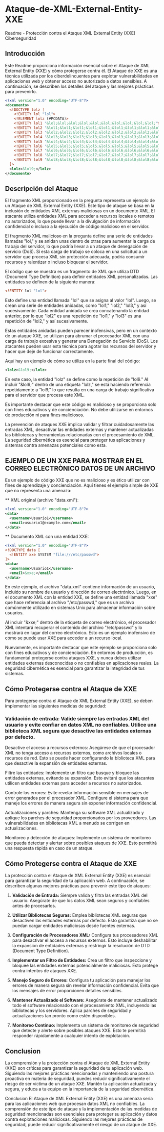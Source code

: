 # Ataque-de-XML-External-Entity-XXE
Readme - Protección contra el Ataque XML External Entity (XXE)
Ciberseguridad

## Introducción
Este Readme proporciona información esencial sobre el Ataque de XML External Entity (XXE) y cómo protegerse contra él. El Ataque de XXE es una técnica utilizada por los ciberdelincuentes para explotar vulnerabilidades en aplicaciones web y obtener acceso no autorizado a datos sensibles. A continuación, se describen los detalles del ataque y las mejores prácticas para prevenirlo.

```xml
<?xml version="1.0" encoding="UTF-8"?>
<documento>
  <!DOCTYPE lolz [
    <!ENTITY lol "lol">
    <!ELEMENT lolz (#PCDATA)>
    <!ENTITY lol1 "&lol;&lol;&lol;&lol;&lol;&lol;&lol;&lol;&lol;&lol;">
    <!ENTITY lol2 "&lol1;&lol1;&lol1;&lol1;&lol1;&lol1;&lol1;&lol1;&lol1;&lol1;">
    <!ENTITY lol3 "&lol2;&lol2;&lol2;&lol2;&lol2;&lol2;&lol2;&lol2;&lol2;&lol2;">
    <!ENTITY lol4 "&lol3;&lol3;&lol3;&lol3;&lol3;&lol3;&lol3;&lol3;&lol3;&lol3;">
    <!ENTITY lol5 "&lol4;&lol4;&lol4;&lol4;&lol4;&lol4;&lol4;&lol4;&lol4;&lol4;">
    <!ENTITY lol6 "&lol5;&lol5;&lol5;&lol5;&lol5;&lol5;&lol5;&lol5;&lol5;&lol5;">
    <!ENTITY lol7 "&lol6;&lol6;&lol6;&lol6;&lol6;&lol6;&lol6;&lol6;&lol6;&lol6;">
    <!ENTITY lol8 "&lol7;&lol7;&lol7;&lol7;&lol7;&lol7;&lol7;&lol7;&lol7;&lol7;">
    <!ENTITY lol9 "&lol8;&lol8;&lol8;&lol8;&lol8;&lol8;&lol8;&lol8;&lol8;&lol8;">
  ]>
  <lolz>&lol9;</lolz>
</documento>


```
## Descripción del Ataque
El fragmento XML proporcionado en la pregunta representa un ejemplo de un Ataque de XML External Entity (XXE). Este tipo de ataque se basa en la inclusión de entidades XML externas maliciosas en un documento XML. El atacante utiliza entidades XML para acceder a recursos locales o remotos no autorizados, lo que puede llevar a la divulgación de información confidencial o incluso a la ejecución de código malicioso en el servidor.

El fragmento XML malicioso en la pregunta define una serie de entidades llamadas "lol," y se anidan unas dentro de otras para aumentar la carga de trabajo del servidor, lo que podría llevar a un ataque de denegación de servicio (DoS). Si esta carga de trabajo se coloca en una solicitud a un servidor que procesa XML sin protección adecuada, podría consumir recursos y ralentizar o incluso bloquear el servidor.

El código que se muestra es un fragmento de XML que utiliza DTD (Document Type Definition) para definir entidades XML personalizadas. Las entidades se definen de la siguiente manera:

```html
<!ENTITY lol "lol">
```

Esto define una entidad llamada "lol" que se asigna al valor "lol". Luego, se crean una serie de entidades anidadas, como "lol1," "lol2," "lol3," y así sucesivamente. Cada entidad anidada se crea concatenando la entidad anterior, por lo que "lol2" es una repetición de "lol1," y "lol3" es una repetición de "lol2," y así sucesivamente.

Estas entidades anidadas pueden parecer inofensivas, pero en un contexto de un ataque XXE, se utilizan para abrumar el procesador XML con una carga de trabajo excesiva y generar una Denegación de Servicio (DoS). Los atacantes pueden usar esta técnica para agotar los recursos del servidor y hacer que deje de funcionar correctamente.

Aquí hay un ejemplo de cómo se utiliza en la parte final del código:

```xml
<lolz>&lol9;</lolz>
```
En este caso, la entidad "lolz" se define como la repetición de "lol9." Al incluir "&lol9;" dentro de una etiqueta "lolz," se está haciendo referencia repetidamente a "lol9," lo que resulta en una carga de trabajo significativa para el servidor que procesa este XML.

Es importante destacar que este código es malicioso y se proporciona solo con fines educativos y de concienciación. No debe utilizarse en entornos de producción ni para fines maliciosos.

La prevención de ataques XXE implica validar y filtrar cuidadosamente las entradas XML, desactivar las entidades externas y mantener actualizadas las bibliotecas y herramientas relacionadas con el procesamiento de XML. La seguridad cibernética es esencial para proteger tus aplicaciones y sistemas contra amenazas potenciales como esta.

## EJEMPLO DE UN XXE PARA MOSTRAR EN EL CORREO ELECTRÒNICO DATOS DE UN ARCHIVO
Es un ejemplo de código XXE que no es malicioso y es ético utilizar con fines de aprendizaje y concienciación. Aquí tienes el ejemplo simple de XXE que no representa una amenaza:

** XML original (archivo "data.xml"):

```xml
<?xml version="1.0" encoding="UTF-8"?>
<data>
  <username>Usuario1</username>
  <email>usuario1@example.com</email>
</data>
```
** Documento XML con una entidad XXE:

```xml
<?xml version="1.0" encoding="UTF-8"?>
<!DOCTYPE data [
  <!ENTITY xxe SYSTEM "file:///etc/passwd">
]>
<data>
  <username>Usuario1</username>
  <email>&xxe;</email>
</data>
```
En este ejemplo, el archivo "data.xml" contiene información de un usuario, incluido su nombre de usuario y dirección de correo electrónico. Luego, en el documento XML con la entidad XXE, se define una entidad llamada "xxe" que hace referencia al archivo "/etc/passwd," que es un archivo comúnmente utilizado en sistemas Unix para almacenar información sobre usuarios.

Al incluir "&xxe;" dentro de la etiqueta de correo electrónico, el procesador XML intentará recuperar el contenido del archivo "/etc/passwd" y lo mostrará en lugar del correo electrónico. Esto es un ejemplo inofensivo de cómo se puede usar XXE para acceder a un recurso local.

Nuevamente, es importante destacar que este ejemplo se proporciona solo con fines educativos y de concienciación. En entornos de producción, es fundamental protegerse contra ataques XXE, y nunca debes utilizar entidades externas desconocidas o no confiables en aplicaciones reales. La seguridad cibernética es esencial para garantizar la integridad de tus sistemas.

## Cómo Protegerse contra el Ataque de XXE
Para protegerse contra el Ataque de XML External Entity (XXE), se deben implementar las siguientes medidas de seguridad:

### Validación de entrada:  Valide siempre las entradas XML del usuario y evite confiar en datos XML no confiables. Utilice una biblioteca XML segura que desactive las entidades externas por defecto.

Desactive el acceso a recursos externos: Asegúrese de que el procesador XML no tenga acceso a recursos externos, como archivos locales o recursos de red. Esto se puede hacer configurando la biblioteca XML para que desactive la expansión de entidades externas.

Filtre las entidades: Implemente un filtro que busque y bloquee las entidades externas, evitando su expansión. Esto evitará que los atacantes utilicen entidades externas para acceder a recursos no autorizados.

Controle los errores: Evite revelar información sensible en mensajes de error generados por el procesador XML. Configure el sistema para que maneje los errores de manera segura sin exponer información confidencial.

Actualizaciones y parches: Mantenga su software XML actualizado y aplique los parches de seguridad proporcionados por los proveedores. Las vulnerabilidades en bibliotecas XML a menudo se corrigen en actualizaciones.

Monitoreo y detección de ataques: Implemente un sistema de monitoreo que pueda detectar y alertar sobre posibles ataques de XXE. Esto permitirá una respuesta rápida en caso de un ataque.

## Cómo Protegerse contra el Ataque de XXE

La protección contra el Ataque de XML External Entity (XXE) es esencial para garantizar la seguridad de tu aplicación web. A continuación, se describen algunas mejores prácticas para prevenir este tipo de ataques:

1. **Validación de Entrada:** Siempre valida y filtra las entradas XML del usuario. Asegúrate de que los datos XML sean seguros y confiables antes de procesarlos.

2. **Utilizar Bibliotecas Seguras:** Emplea bibliotecas XML seguras que desactiven las entidades externas por defecto. Esto garantiza que no se puedan cargar entidades maliciosas desde fuentes externas.

3. **Configuración de Procesadores XML:** Configura tus procesadores XML para desactivar el acceso a recursos externos. Esto incluye deshabilitar la expansión de entidades externas y restringir la resolución de DTD (Document Type Definition).

4. **Implementar un Filtro de Entidades:** Crea un filtro que inspeccione y bloquee las entidades externas potencialmente maliciosas. Esto protege contra intentos de ataques XXE.

5. **Manejo Seguro de Errores:** Configura tu aplicación para manejar los errores de manera segura sin revelar información confidencial. Evita que los mensajes de error proporcionen detalles sensibles.

6. **Mantener Actualizado el Software:** Asegúrate de mantener actualizado todo el software relacionado con el procesamiento XML, incluyendo las bibliotecas y los servidores. Aplica parches de seguridad y actualizaciones tan pronto como estén disponibles.

7. **Monitoreo Continuo:** Implementa un sistema de monitoreo de seguridad que detecte y alerte sobre posibles ataques XXE. Esto te permitirá responder rápidamente a cualquier intento de explotación.

## Conclusion

La comprensión y la protección contra el Ataque de XML External Entity (XXE) son críticas para garantizar la seguridad de tu aplicación web. Siguiendo las mejores prácticas mencionadas y manteniendo una postura proactiva en materia de seguridad, puedes reducir significativamente el riesgo de ser víctima de un ataque XXE. Mantén tu aplicación actualizada y segura, y educa a tu equipo en la importancia de la seguridad cibernética.

Conclusion
El Ataque de XML External Entity (XXE) es una amenaza seria para las aplicaciones web que procesan datos XML no confiables. La comprensión de este tipo de ataque y la implementación de las medidas de seguridad mencionadas son esenciales para proteger su aplicación y datos contra explotaciones maliciosas. Siguiendo las mejores prácticas de seguridad, puede reducir significativamente el riesgo de un ataque de XXE.

